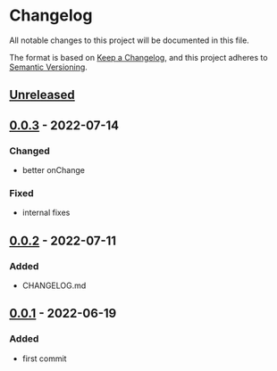 # Changelog

All notable changes to this project will be documented in this file.

The format is based on [Keep a Changelog](https://keepachangelog.com/en/1.0.0/), and this project adheres to [Semantic Versioning](https://semver.org/spec/v2.0.0.html).

## [Unreleased]

## [0.0.3] - 2022-07-14

### Changed

- better onChange

### Fixed

- internal fixes

## [0.0.2] - 2022-07-11

### Added

- CHANGELOG.md

## [0.0.1] - 2022-06-19

### Added

- first commit

[Unreleased]: https://github.com/drpiou/react-state/compare/v0.0.3...HEAD
[0.0.3]: https://github.com/drpiou/react-state/compare/v0.0.2...v0.0.3
[0.0.2]: https://github.com/drpiou/react-state/compare/v0.0.1...v0.0.2
[0.0.1]: https://github.com/drpiou/react-state/releases/tag/v0.0.1
